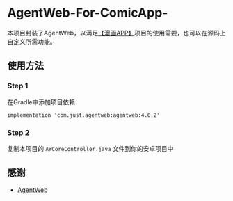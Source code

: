 # AgentWeb-For-ComicApp-

本项目封装了AgentWeb，以满足[【漫画APP】](https://blog.csdn.net/HBK_MySummerCT/article/details/89057970)项目的使用需要，也可以在源码上自定义所需功能。

## 使用方法

### Step 1

在Gradle中添加项目依赖

```
implementation 'com.just.agentweb:agentweb:4.0.2'
```

### Step 2

复制本项目的 ```AWCoreController.java``` 文件到你的安卓项目中


## 感谢

- [AgentWeb](https://github.com/Justson/AgentWeb)
